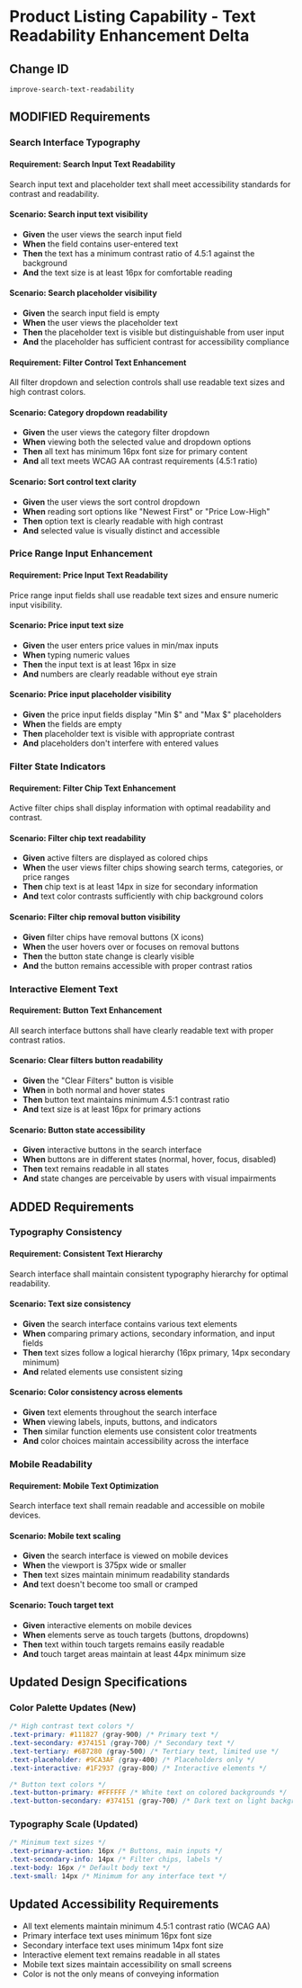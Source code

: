 # Product Listing Capability - Text Readability Enhancement Delta

## Change ID
`improve-search-text-readability`

## MODIFIED Requirements

### Search Interface Typography

#### Requirement: Search Input Text Readability
Search input text and placeholder text shall meet accessibility standards for contrast and readability.

#### Scenario: Search input text visibility
- **Given** the user views the search input field
- **When** the field contains user-entered text
- **Then** the text has a minimum contrast ratio of 4.5:1 against the background
- **And** the text size is at least 16px for comfortable reading

#### Scenario: Search placeholder visibility
- **Given** the search input field is empty
- **When** the user views the placeholder text
- **Then** the placeholder text is visible but distinguishable from user input
- **And** the placeholder has sufficient contrast for accessibility compliance

#### Requirement: Filter Control Text Enhancement
All filter dropdown and selection controls shall use readable text sizes and high contrast colors.

#### Scenario: Category dropdown readability
- **Given** the user views the category filter dropdown
- **When** viewing both the selected value and dropdown options
- **Then** all text has minimum 16px font size for primary content
- **And** all text meets WCAG AA contrast requirements (4.5:1 ratio)

#### Scenario: Sort control text clarity
- **Given** the user views the sort control dropdown
- **When** reading sort options like "Newest First" or "Price Low-High"
- **Then** option text is clearly readable with high contrast
- **And** selected value is visually distinct and accessible

### Price Range Input Enhancement

#### Requirement: Price Input Text Readability
Price range input fields shall use readable text sizes and ensure numeric input visibility.

#### Scenario: Price input text size
- **Given** the user enters price values in min/max inputs
- **When** typing numeric values
- **Then** the input text is at least 16px in size
- **And** numbers are clearly readable without eye strain

#### Scenario: Price input placeholder visibility
- **Given** the price input fields display "Min $" and "Max $" placeholders
- **When** the fields are empty
- **Then** placeholder text is visible with appropriate contrast
- **And** placeholders don't interfere with entered values

### Filter State Indicators

#### Requirement: Filter Chip Text Enhancement
Active filter chips shall display information with optimal readability and contrast.

#### Scenario: Filter chip text readability
- **Given** active filters are displayed as colored chips
- **When** the user views filter chips showing search terms, categories, or price ranges
- **Then** chip text is at least 14px in size for secondary information
- **And** text color contrasts sufficiently with chip background colors

#### Scenario: Filter chip removal button visibility
- **Given** filter chips have removal buttons (X icons)
- **When** the user hovers over or focuses on removal buttons
- **Then** the button state change is clearly visible
- **And** the button remains accessible with proper contrast ratios

### Interactive Element Text

#### Requirement: Button Text Enhancement
All search interface buttons shall have clearly readable text with proper contrast ratios.

#### Scenario: Clear filters button readability
- **Given** the "Clear Filters" button is visible
- **When** in both normal and hover states
- **Then** button text maintains minimum 4.5:1 contrast ratio
- **And** text size is at least 16px for primary actions

#### Scenario: Button state accessibility
- **Given** interactive buttons in the search interface
- **When** buttons are in different states (normal, hover, focus, disabled)
- **Then** text remains readable in all states
- **And** state changes are perceivable by users with visual impairments

## ADDED Requirements

### Typography Consistency

#### Requirement: Consistent Text Hierarchy
Search interface shall maintain consistent typography hierarchy for optimal readability.

#### Scenario: Text size consistency
- **Given** the search interface contains various text elements
- **When** comparing primary actions, secondary information, and input fields
- **Then** text sizes follow a logical hierarchy (16px primary, 14px secondary minimum)
- **And** related elements use consistent sizing

#### Scenario: Color consistency across elements
- **Given** text elements throughout the search interface
- **When** viewing labels, inputs, buttons, and indicators
- **Then** similar function elements use consistent color treatments
- **And** color choices maintain accessibility across the interface

### Mobile Readability

#### Requirement: Mobile Text Optimization
Search interface text shall remain readable and accessible on mobile devices.

#### Scenario: Mobile text scaling
- **Given** the search interface is viewed on mobile devices
- **When** the viewport is 375px wide or smaller
- **Then** text sizes maintain minimum readability standards
- **And** text doesn't become too small or cramped

#### Scenario: Touch target text
- **Given** interactive elements on mobile devices
- **When** elements serve as touch targets (buttons, dropdowns)
- **Then** text within touch targets remains easily readable
- **And** touch target areas maintain at least 44px minimum size

## Updated Design Specifications

### Color Palette Updates (New)
```css
/* High contrast text colors */
.text-primary: #111827 (gray-900) /* Primary text */
.text-secondary: #374151 (gray-700) /* Secondary text */  
.text-tertiary: #6B7280 (gray-500) /* Tertiary text, limited use */
.text-placeholder: #9CA3AF (gray-400) /* Placeholders only */
.text-interactive: #1F2937 (gray-800) /* Interactive elements */

/* Button text colors */
.text-button-primary: #FFFFFF /* White text on colored backgrounds */
.text-button-secondary: #374151 (gray-700) /* Dark text on light backgrounds */
```

### Typography Scale (Updated)
```css
/* Minimum text sizes */
.text-primary-action: 16px /* Buttons, main inputs */
.text-secondary-info: 14px /* Filter chips, labels */  
.text-body: 16px /* Default body text */
.text-small: 14px /* Minimum for any interface text */
```

## Updated Accessibility Requirements

- All text elements maintain minimum 4.5:1 contrast ratio (WCAG AA)
- Primary interface text uses minimum 16px font size
- Secondary interface text uses minimum 14px font size
- Interactive element text remains readable in all states
- Mobile text sizes maintain accessibility on small screens
- Color is not the only means of conveying information